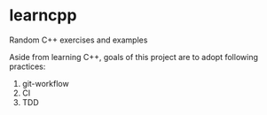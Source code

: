 # learncpp
Random C++ exercises and examples

Aside from learning C++, goals of this project are to adopt following practices:

1. git-workflow 
2. CI 
3. TDD
